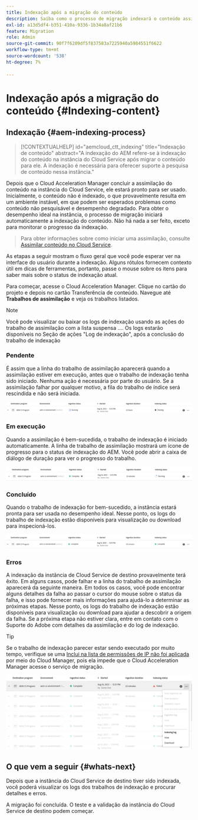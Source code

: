 ```yaml
---
title: Indexação após a migração do conteúdo
description: Saiba como o processo de migração indexará o conteúdo assimilado na instância do Cloud Service de destino.
exl-id: a13d5df4-b351-410a-9336-1b34a8af21b6
feature: Migration
role: Admin
source-git-commit: 90f7f6209df5f837583a7225940a5984551f6622
workflow-type: tm+mt
source-wordcount: '538'
ht-degree: 7%

---
```


# Indexação após a migração do conteúdo {#Indexing-content}

## Indexação {#aem-indexing-process}

>[!CONTEXTUALHELP]
>id="aemcloud_ctt_indexing"
>title="Indexação de conteúdo"
>abstract="A indexação do AEM refere-se à indexação do conteúdo na instância do Cloud Service após migrar o conteúdo para ele. A indexação é necessária para oferecer suporte à pesquisa de conteúdo nessa instância."

Depois que o Cloud Acceleration Manager concluir a assimilação do conteúdo na instância do Cloud Service, ele estará pronto para ser usado. Inicialmente, o conteúdo não é indexado, o que provavelmente resulta em um ambiente instável, em que podem ser esperados problemas como conteúdo não pesquisável e desempenho degradado. Para obter o desempenho ideal na instância, o processo de migração iniciará automaticamente a indexação do conteúdo. Não há nada a ser feito, exceto para monitorar o progresso da indexação.

> Para obter informações sobre como iniciar uma assimilação, consulte [Assimilar conteúdo no Cloud Service](/help/journey-migration/content-transfer-tool/using-content-transfer-tool/ingesting-content.md).

As etapas a seguir mostram o fluxo geral que você pode esperar ver na interface do usuário durante a indexação. Alguns rótulos fornecem contexto útil em dicas de ferramentas, portanto, passe o mouse sobre os itens para saber mais sobre o status de indexação atual.

Para começar, acesse o Cloud Acceleration Manager. Clique no cartão do projeto e depois no cartão Transferência de conteúdo. Navegue até **Trabalhos de assimilação** e veja os trabalhos listados.

>[!NOTE]
>Você pode visualizar ou baixar os logs de indexação usando as ações do trabalho de assimilação com a lista suspensa .... Os logs estarão disponíveis no
> Seção de ações &quot;Log de indexação&quot;, após a conclusão do trabalho de indexação

### Pendente

É assim que a linha do trabalho de assimilação aparecerá quando a assimilação estiver em execução, antes que o trabalho de indexação tenha sido iniciado. Nenhuma ação é necessária por parte do usuário. Se a assimilação falhar por qualquer motivo, a fila do trabalho de índice será rescindida e não será iniciada.

![imagem](/help/journey-migration/content-transfer-tool/assets-indexing/pending.png)

### Em execução

Quando a assimilação é bem-sucedida, o trabalho de indexação é iniciado automaticamente. A linha de trabalho de assimilação mostrará um ícone de progresso para o status de indexação do AEM. Você pode abrir a caixa de diálogo de duração para ver o progresso do trabalho.

![imagem](/help/journey-migration/content-transfer-tool/assets-indexing/running.png)

### Concluído

Quando o trabalho de indexação for bem-sucedido, a instância estará pronta para ser usada no desempenho ideal. Nesse ponto, os logs do trabalho de indexação estão disponíveis para visualização ou download para inspecioná-los.

![imagem](/help/journey-migration/content-transfer-tool/assets-indexing/complete.png)

### Erros

A indexação da instância de Cloud Service de destino provavelmente terá êxito. Em alguns casos, pode falhar e a linha do trabalho de assimilação aparecerá da seguinte maneira. Em todos os casos, você pode encontrar alguns detalhes da falha ao passar o cursor do mouse sobre o status da falha, e isso pode fornecer mais informações para ajudá-lo a determinar as próximas etapas. Nesse ponto, os logs do trabalho de indexação estão disponíveis para visualização ou download para ajudar a descobrir a origem da falha. Se a próxima etapa não estiver clara, entre em contato com o Suporte do Adobe com detalhes da assimilação e do log de indexação.

>[!TIP]
>
> Se o trabalho de indexação parecer estar sendo executado por muito tempo, verifique se uma [Inclui na lista de permissões de IP não foi aplicada](/help/implementing/cloud-manager/ip-allow-lists/apply-allow-list.md) por meio do Cloud Manager, pois ela impede que o Cloud Acceleration Manager acesse o serviço de migração.

![imagem](/help/journey-migration/content-transfer-tool/assets-indexing/failed.png)

## O que vem a seguir {#whats-next}

Depois que a instância do Cloud Service de destino tiver sido indexada, você poderá visualizar os logs dos trabalhos de indexação e procurar detalhes e erros.

A migração foi concluída. O teste e a validação da instância do Cloud Service de destino podem começar.
